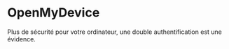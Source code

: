 # OpenMyDevice
Plus de sécurité pour votre ordinateur, une double authentification est une évidence.  
